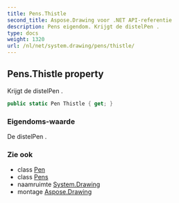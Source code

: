 ```yaml
---
title: Pens.Thistle
second_title: Aspose.Drawing voor .NET API-referentie
description: Pens eigendom. Krijgt de distelPen .
type: docs
weight: 1320
url: /nl/net/system.drawing/pens/thistle/
---
```

## Pens.Thistle property

Krijgt de distelPen .

```csharp
public static Pen Thistle { get; }
```

### Eigendoms-waarde

De distelPen .

### Zie ook

* class [Pen](../../pen/)
* class [Pens](../)
* naamruimte [System.Drawing](../../pens/)
* montage [Aspose.Drawing](../../../)


